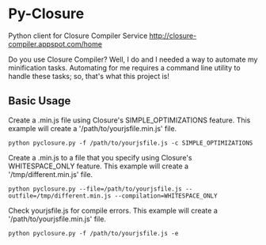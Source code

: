 Py-Closure
==========

Python client for Closure Compiler Service
http://closure-compiler.appspot.com/home


Do you use Closure Compiler? Well, I do and I needed a way to automate 
my minification tasks. Automating for me requires a command line utility 
to handle these tasks; so, that's what this project is!


## Basic Usage

Create a .min.js file using Closure's SIMPLE_OPTIMIZATIONS feature.
This example will create a '/path/to/yourjsfile.min.js' file.

```
python pyclosure.py -f /path/to/yourjsfile.js -c SIMPLE_OPTIMIZATIONS
```

Create a .min.js to a file that you specify using Closure's WHITESPACE_ONLY feature.
This example will create a '/tmp/different.min.js' file.

```
python pyclosure.py --file=/path/to/yourjsfile.js --outfile=/tmp/different.min.js --compilation=WHITESPACE_ONLY
```

Check yourjsfile.js for compile errors.
This example will create a '/path/to/yourjsfile.min.js' file.

```
python pyclosure.py -f /path/to/yourjsfile.js -e
```
